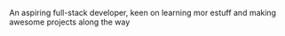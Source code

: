 An aspiring full-stack developer, keen on learning mor estuff and making awesome projects along the way
